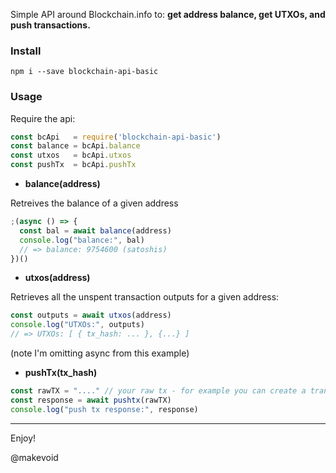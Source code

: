 Simple API around Blockchain.info to: **get address balance, get UTXOs, and push transactions.**

### Install

    npm i --save blockchain-api-basic

### Usage

Require the api:

```js
const bcApi   = require('blockchain-api-basic')
const balance = bcApi.balance
const utxos   = bcApi.utxos
const pushTx  = bcApi.pushTx
```

- **balance(address)**

Retreives the balance of a given address

```js
;(async () => {
  const bal = await balance(address)
  console.log("balance:", bal)
  // => balance: 9754600 (satoshis)
})()
```

- **utxos(address)**

Retrieves all the unspent transaction outputs for a given address:

```js
const outputs = await utxos(address)
console.log("UTXOs:", outputs)
// => UTXOs: [ { tx_hash: ... }, {...} ]
```

(note I'm omitting async from this example)

- **pushTx(tx_hash)**

```js
const rawTX = "...." // your raw tx - for example you can create a transaction by using bitcoinjslib or bitcore and then serialize the transaction to get the raw tx in hex format
const response = await pushtx(rawTX)
console.log("push tx response:", response)
```

---

Enjoy!

@makevoid
